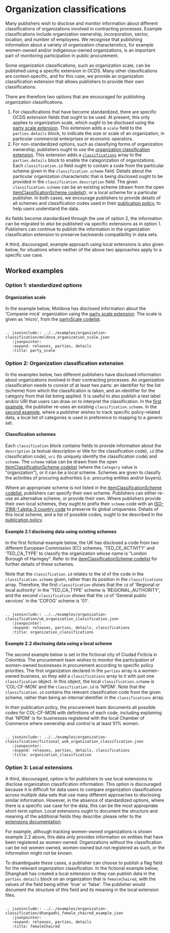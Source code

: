 # Organization classifications

Many publishers wish to disclose and monitor information about different classifications of organizations involved in contracting processes. Example classifications include organization ownership, incorporation, sector, location, and number of employees. We recognise that publishing information about a variety of organization characteristics, for example women-owned and/or indigenous-owned organizations, is an important part of monitoring participation in public procurement.

Some organization classifications, such as organization scale, can be published using a specific extension in OCDS. Many other classifications are context-specific, and for this case, we provide an organization classification extension that allows publishers to provide their own classifications.

There are therefore two options that are encouraged for publishing organization classifications.

1. For classifications that have become standardized, there are specific OCDS extension fields that ought to be used. At present, this only applies to organization scale, which ought to be disclosed using the [party scale extension](https://extensions.open-contracting.org/en/extensions/partyScale/master/). This extension adds a `scale` field to the `parties.details` block, to indicate the size or scale of an organization, in particular commercial enterprises or economic operators.
1. For non-standardized options, such as classifying forms of organization ownership, publishers ought to use the [organization classification extension](https://github.com/open-contracting-extensions/ocds_organizationClassification_extension). This extension adds a [`classifications`](../../../schema/reference/#classification) array to the `parties.details` block to enable the categorization of organizations. Each `classification.id` field ought to contain a code from the particular scheme given in the `classification.scheme` field. Details about the particular organization characteristic that is being disclosed ought to be provided in the `classification.description` field. The given `classification.scheme` can be an existing scheme (drawn from the open [itemClassificationScheme codelist](../../../schema/codelists/#item-classification-scheme)), or a local scheme for a particular publisher. In both cases, we encourage publishers to provide details of all schemes and classification codes used in their [publication policy](../../publish/#finalize-your-publication-policy), to help users understand the data.

As fields become standardized through the use of option 2, the information can be migrated to _also_ be published via specific extensions as in option 1. Publishers can continue to publish the information in the organization classification extension to preserve backwards compatibility in data sets.

A third, discouraged, example approach using local extensions is also given below, for situations where neither of the above two approaches apply to a specific use case.

## Worked examples

### Option 1: standardized options

#### Organization scale

In the example below, Moldova has disclosed information about the 'Companie mică' organization using the [party scale extension](https://extensions.open-contracting.org/en/extensions/partyScale/master/). The scale is given as 'micro', from the [partyScale codelist](https://extensions.open-contracting.org/en/extensions/partyScale/master/codelists/).

```eval_rst

.. jsoninclude:: ../../examples/organization-classification/moldova_organization_scale.json
   :jsonpointer:
   :expand: releases, parties, details
   :title: party_scale

```

### Option 2: Organization classification extension

In the examples below, two different publishers have disclosed information about organizations involved in their contracting processes. An organization classification needs to consist of at least two parts: an identifier for the list (scheme) from which the classification is taken, and an identifier for the category from that list being applied. It is useful to also publish a text label and/or URI that users can draw on to interpret the classification. In the [first example](#example-2-1-disclosing-data-using-existing-schemes), the publisher re-uses an existing `classification.scheme`. In the [second example](#example-2-2-disclosing-data-using-a-local-scheme), where a publisher wishes to track specific policy-related data, a local list of categories is used in preference to mapping to a generic set.

#### Classification schemes

Each `classification` block contains fields to provide information about the `description` (a textual description or title for the classification code), `id` (the classification code), `uri` (to uniquely identify the classification code) and `scheme`. The `scheme` value can be drawn from the open [itemClassificationScheme codelist](../../../schema/codelists/#item-classification-scheme) (where the `Category` value is "organization"), or it can be a local scheme. Schemes are given to classify the activities of procuring authorities (i.e. procuring entities and/or buyers).

Where an appropriate scheme is not listed in the [itemClassificationScheme codelist](../../../schema/codelists/#item-classification-scheme), publishers can specify their own scheme. Publishers can either re-use an alternative scheme, or provide their own. Where publishers provide their own local schemes, they ought to prefix their `scheme` code with an [ISO-3166-1 alpha-3 country code](https://en.wikipedia.org/wiki/ISO_3166-1) to preserve its global uniqueness. Details of this local scheme, and a list of possible codes, ought to be described in the [publication policy](../../publish/#finalize-your-publication-policy).

#### Example 2.1 disclosing data using existing schemes

In the first fictional example below, the UK has disclosed a code from two different European Commission (EC) schemes, 'TED_CE_ACTIVITY' and 'TED_CA_TYPE' to classify the organization whose name is "London Borough of Haringey". Refer to the  [itemClassificationScheme codelist](../../../schema/codelists/#item-classification-scheme) for further details of these schemes.

Note that the `classification.id` relates to the id of the code in the `classification.scheme` given, rather than its position in the `classifications` array. Therefore, the first `classification` shows that the `id` of 'Regional or local authority' in the 'TED_CA_TYPE' scheme is 'REGIONAL_AUTHORITY', and the second `classification` shows that the `id` of 'General public services' in the 'COFOG' scheme is '01'.

```eval_rst

.. jsoninclude:: ../../examples/organization-classification/uk_organization_classification.json
   :jsonpointer:
   :expand: releases, parties, details, classifications
   :title: organization_classifications

```

#### Example 2.2 disclosing data using a local scheme

The second example below is set in the fictional city of Ciudad Ficticia in Colombia. The procurement team wishes to monitor the participation of women-owned businesses in procurement according to specific policy priorities. The first organization declared in the `parties` array is a women-owned business, so they add a `classifications` array to it with just one `classification` object. In this object, the local  `classification.scheme` is 'COL-CF-MON' and the `classification.id` is 'NPDM'. Note that the `classification.id` contains the relevant classification code from the given scheme, rather than being an internal identifier in the `classifications` array.

In their publication policy, the procurement team documents all possible codes for COL-CF-MON with definitions of each code, including explaining that 'NPDM' is for businesses registered with the local Chamber of Commerce where ownership and control is at least 51% women.

```eval_rst

.. jsoninclude:: ../../examples/organization-classification/fictional_wob_organization_classification.json
   :jsonpointer:
   :expand: releases, parties, details, classifications
   :title: organization_classification

```

### Option 3: Local extensions

A third, discouraged, option is for publishers to use local extensions to disclose organization classification information. This option is discouraged because it is difficult for data users to compare organization classifications across multiple data sets that use many different approaches to disclosing similar information. However, in the absence of standardized options, where there is a specific use case for the data, this can be the most appropriate short-term option. Local extensions ought to document the structure and meaning of the additional fields they describe: please refer to the [extensions documentation](extensions).

For example, although tracking women-owned organizations is shown example 2.2 above, this data only provides information on entities that have been registered as women-owned. Organizations without the classification can be not women-owned, women-owned but not registered as such, or the information might not be known.

To disambiguate these cases, a publisher can choose to publish a flag field for the relevant organization classification. In the fictional example below, Dhanghadi has created a local extension so they can publish data in the `parties.details` block on an organization that is `femaleChaired`, with the values of the field being either 'true' or 'false'. The publisher would document the structure of this field and its meaning in the local extension files.

```eval_rst

.. jsoninclude:: ../../examples/organization-classification/dhangadhi_female_chaired_example.json
   :jsonpointer:
   :expand: releases, parties, details
   :title: femaleChaired

```
